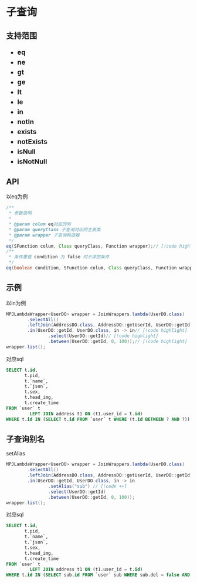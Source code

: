 # 子查询 <Badge type="tip" text="1.5.2+" />

## 支持范围

<ul style="display: flex;flex-wrap: wrap;font-size: large;font-weight: bolder;line-height: 1.5">
 <li style="width: 255px">eq</li>
 <li style="width: 255px">ne</li>
 <li style="width: 255px">gt</li>
 <li style="width: 255px">ge</li>
 <li style="width: 255px">lt</li>
 <li style="width: 255px">le</li>
 <li style="width: 255px">in</li>
 <li style="width: 255px">notIn</li>
 <li style="width: 255px">exists</li>
 <li style="width: 255px">notExists</li>
 <li style="width: 255px">isNull</li>
 <li style="width: 255px">isNotNull</li>
</ul>

## API

以eq为例

```java
/**
 * 参数说明
 *
 * @param colum eq对应的列
 * @param queryClass 子查询对应的主表类
 * @param wrapper 子查询构造器
 */
eq(SFunction colum, Class queryClass, Function wrapper);// [!code highlight]
/**
 * 条件重载 condition 为 false 时不添加条件
 */
eq(boolean condition, SFunction colum, Class queryClass, Function wrapper);// [!code highlight]
```

## 示例

以in为例

```java
MPJLambdaWrapper<UserDO> wrapper = JoinWrappers.lambda(UserDO.class)
        .selectAll()
        .leftJoin(AddressDO.class, AddressDO::getUserId, UserDO::getId)
        .in(UserDO::getId, UserDO.class, in -> in// [!code highlight]
                .select(UserDO::getId)// [!code highlight]
                .between(UserDO::getId, 0, 100));// [!code highlight]
wrapper.list();
```

对应sql

```sql
SELECT t.id,
       t.pid,
       t.`name`,
       t.`json`,
       t.sex,
       t.head_img,
       t.create_time
FROM `user` t
         LEFT JOIN address t1 ON (t1.user_id = t.id)
WHERE t.id IN (SELECT t.id FROM `user` t WHERE (t.id BETWEEN ? AND ?))
```

## 子查询别名

setAlias

```java
MPJLambdaWrapper<UserDO> wrapper = JoinWrappers.lambda(UserDO.class)
        .selectAll()
        .leftJoin(AddressDO.class, AddressDO::getUserId, UserDO::getId)
        .in(UserDO::getId, UserDO.class, in -> in
                .setAlias("sub") // [!code ++]
                .select(UserDO::getId)
                .between(UserDO::getId, 0, 100));
wrapper.list();
```

对应sql

```sql
SELECT t.id,
       t.pid,
       t.`name`,
       t.`json`,
       t.sex,
       t.head_img,
       t.create_time
FROM `user` t
         LEFT JOIN address t1 ON (t1.user_id = t.id)
WHERE t.id IN (SELECT sub.id FROM `user` sub WHERE sub.del = false AND (sub.id BETWEEN ? AND ?))
```

<!--@include: ../../../component/code-warn.md-->
